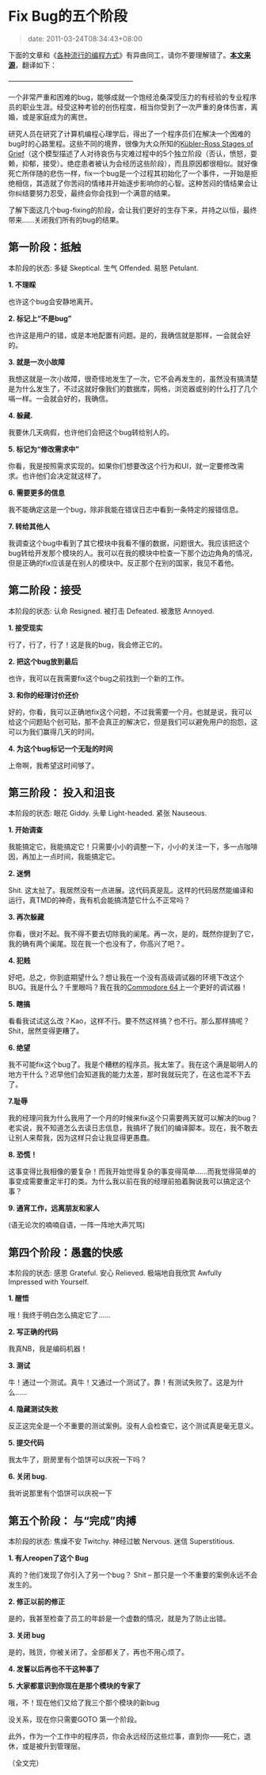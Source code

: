 # Fix Bug的五个阶段
>date: 2011-03-24T08:34:43+08:00


下面的文章和《[各种流行的编程方式](/2010/%E5%90%84%E7%A7%8D%E6%B5%81%E8%A1%8C%E7%9A%84%E7%BC%96%E7%A8%8B%E9%A3%8E%E6%A0%BC.md "各种流行的编程风格")》有异曲同工，请你不要理解错了。**[本文来源](http://crankypm.com/2011/03/guest-post-stages-debugging/?utm_source=feedburner&utm_medium=feed&utm_campaign=Feed:+TheCrankyProductManager+(The+Cranky+Product+Manager) "THE FIVE STAGES OF DEBUGGING")**，翻译如下：


——————————————————


一个非常严重和困难的bug，能够成就一个饱经沧桑深受压力的有经验的专业程序员的职业生涯。经受这种考验的创伤程度，相当你受到了一次严重的身体伤害，离婚，或是家庭成为的离世。


研究人员在研究了计算机编程心理学后，得出了一个程序员们在解决一个困难的bug时的心路里程。这些不同的境界，很像为大众所知的[Kübler-Ross Stages of Grief](https://en.wikipedia.org/wiki/K%C3%BCbler-Ross_model)（这个模型描述了人对待哀伤与灾难过程中的5个独立阶段（否认，愤怒，耍赖，抑郁，接受）。绝症患者被认为会经历这些阶段），而且原因都很相似。就好像死亡所伴随的悲伤一样，fix一个bug是一个过程其初始化了一个事件，一开始是拒绝相信，其造就了你苦闷的情绪并开始逐步影响你的心智。这种苦闷的情结果会让你纠结要努力忍受，最终会你会找到一个满意的结果。


了解下面这几个bug-fixing的阶段，会让我们更好的生存下来，并持之以恒，最终带来……关闭我们所有的bug的结果。


## 第一阶段：抵触


本阶段的状态: 多疑 Skeptical. 生气 Offended. 易怒 Petulant.


**1. 不理睬**


也许这个bug会安静地离开。


**2. 标记上“不是bug”**


也许这是用户的错，或是本地配置有问题。是的，我确信就是那样，一会就会好的。



**3. 就是一次小故障**


我想这就是一次小故障，很奇怪地发生了一次，它不会再发生的，虽然没有搞清楚是为什么发生了，不过这就好像我们的数据库，网格，浏览器或别的什么打了几个嗝一样。一会就会好的，我确信。


**4. 躲藏.**


我要休几天病假，也许他们会把这个bug转给别人的。


**5. 标记为“修改需求中”**


你看，我是按照需求实现的。如果你们想要改这个行为和UI，就一定要修改需求。也许他们会决定就这样了。


**6. 需要更多的信息**


我不能确定这是一个bug，除非我能在错误日志中看到一条特定的报错信息。


**7. 转给其他人**


我调查这个bug中看到了其它模块中我看不懂的数据，问题很大。我应该把这个bug转给开发那个模块的人。我可以在我的模块中检查一下那个边边角角的情况，但是正确的fix应该是在别人的模块中。反正那个在别的国家，我见不着他。


## 第二阶段：接受


本阶段的状态: 认命 Resigned. 被打击 Defeated. 被激怒 Annoyed.


**1. 接受现实**


行了，行了，行了！这是我的bug，我会修正它的。


**2. 把这个bug放到最后**


也许，我可以在我需要fix这个bug之前找到一个新的工作。


**3. 和你的经理讨价还价**


好的，你看，我可以正确地fix这个问题，不过我需要一个月。也就是说，我可以给这个问题贴个创可贴，那不会真正的解决它，但是我们可以避免用户的抱怨，这可以为我们赢得几天的时间。


**4. 为这个bug标记一个无耻的时间**


上帝啊，我希望这时间够了。


## 第三阶段： 投入和沮丧


本阶段的状态: 眼花 Giddy. 头晕 Light-headed. 紧张 Nauseous.


**1. 开始调查**


我能搞定它，我能搞定它！只需要小小的调整一下，小小的关注一下，多一点咖啡因，再加上一点时间，我能搞定它。


**2. 迷惘**


Shit. 这太扯了。我居然没有一点进展。这代码真是乱。这样的代码居然能编译和运行，真TMD的神奇，我有机会能搞清楚它什么不正常吗？


**3. 再次躲藏**


你看，很对不起。我不得不要去切除我的阑尾。再一次，是的，既然你提到了它，我的确有两个阑尾。现在我一个也没有了，你高兴了吧？。


**4. 犯贱**


好吧，总之，你到底期望什么？想让我在一个没有高级调试器的环境下改这个BUG。我是什么？千里眼吗？我在我的[Commodore 64](https://en.wikipedia.org/wiki/Commodore_64)上一个更好的调试器！


**5. 瞎搞**


看看我试试这么改？Kao，这样不行。要不然这样搞？也不行。那么那样搞呢？Shit，居然变得更糟了。


**6. 绝望**


我不可能fix这个bug了。我是个糟糕的程序员。我太笨了。我在这个满是聪明人的地方干什么？迟早他们会知道我的能力太差，那时我就玩完了，在这也混不下去了。


**7.耻辱**


我的经理问我为什么我用了一个月的时候来fix这个只需要两天就可以解决的bug？老实说，我不知道怎么去读日志信息，我搞坏了我们的编译脚本。现在，我不敢去让别人来帮我，因为这样只会让我显得更愚蠢。


**8. 恐慌！**


这事变得比我相像的要复杂！而我开始觉得复杂的事变得简单……而我觉得简单的事变成需要重定半打的类。为什么我以前在我的经理前拍着胸说我可以搞定这个事？


**9. 通宵工作，远离朋友和家人**


(语无论次的喃喃自语，一阵一阵地大声咒骂)


## 第四个阶段：愚蠢的快感


本阶段的状态: 感恩 Grateful. 安心 Relieved. 极端地自我欣赏 Awfully Impressed with Yourself.


**1. 醒悟** 


哦！我终于明白怎么搞定它了……


**2. 写正确的代码**


我真NB，我是编码机器！


**3. 测试**


牛！通过一个测试。真牛！又通过一个测试了。靠！有测试失败了。这是为什么……


**4. 隐藏测试失败**


反正这完全是一个不重要的测试案例。没有人会检查它，这个测试真是毫无意义。


**5. 提交代码**


我太牛了，厨房里有个馅饼可以庆祝一下吗？


**6. 关闭 bug.**


我听说那里有个馅饼可以庆祝一下


## 第五个阶段： 与“完成”肉搏


本阶段的状态: 焦燥不安 Twitchy. 神经过敏 Nervous. 迷信 Superstitious.


**1. 有人reopen了这个 Bug**


真的？他们发现了你引入了另一个bug？ Shit – 那只是一个不重要的案例永远不会发生的。


**2. 修正以前的修正**


是的，我甚至检查了员工的年龄是一个虚数的情况，就是为了防止出错。


**3. 关闭 bug**


是的，贱货，你被关闭了。全部都关了，再也不用心烦了。


**4. 发誓以后再也不干这种事了**


**5. 大家都意识到你现在是那个模块的专家了**


哦，不！现在他们又给了我三个那个模块的新bug


没关系，现在你只需要GOTO 第一个阶段。


此外，作为一个工作中的程序员，你会永远经历这些烂事，直到你——死亡，退休，或是被升到管理层。


（全文完）


